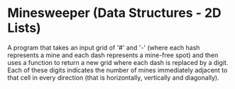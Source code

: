# Minesweeper (Data Structures - 2D Lists)
A program that takes an input grid of '#' and '-' (where each hash represents a mine and each dash represents a mine-free spot) and then uses a function to return a new grid where each dash is replaced by a digit. Each of these digits indicates the number of mines immediately adjacent to that cell in every direction (that is horizontally, vertically and diagonally).
